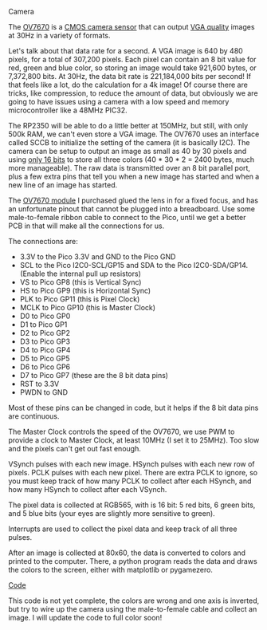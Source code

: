 Camera

The [OV7670](http://www.voti.nl/docs/OV7670.pdf) is a [CMOS camera sensor](https://en.wikipedia.org/wiki/Image_sensor#CCD_vs._CMOS_sensors) that can output [VGA quality](https://en.wikipedia.org/wiki/Graphics_display_resolution#640_%C3%97_480_(VGA)) images at 30Hz in a variety of formats.  

Let's talk about that data rate for a second. A VGA image is 640 by 480 pixels, for a total of 307,200 pixels. Each pixel can contain an 8 bit value for red, green and blue color, so storing an image would take 921,600 bytes, or 7,372,800 bits. At 30Hz, the data bit rate is 221,184,000 bits per second! If that feels like a lot, do the calculation for a 4k image! Of course there are tricks, like compression, to reduce the amount of data, but obviously we are going to have issues using a camera with a low speed and memory microcontroller like a 48MHz PIC32.  

The RP2350 will be able to do a little better at 150MHz, but still, with only 500k RAM, we can't even store a VGA image. The OV7670 uses an interface called SCCB to initialize the setting of the camera (it is basically I2C). The camera can be setup to output an image as small as 40 by 30 pixels and using [only 16 bits](https://en.wikipedia.org/wiki/YUV) to store all three colors (40 * 30 * 2 = 2400 bytes, much more manageable). The raw data is transmitted over an 8 bit parallel port, plus a few extra pins that tell you when a new image has started and when a new line of an image has started.   

The [OV7670 module](https://www.amazon.com/OV7670-Aideepen-640x480-Compatible-Arduin0/dp/B0CF9QJFQ9/ref=sr_1_2?crid=1DQB9E87P0ZEP&dib=eyJ2IjoiMSJ9.AEQ3eaA8uwclVn4xDiVoviYvCRbaLfasbD-N8aT16zWcUpFiFswWdIIFJuckmF81LS0D40wDXBrF_4D5WZVV2tT5s7r_lUW-tHgmWby2CTPi0dtOKmouh34JLRLMyCDnJQvtTNn0xkZcgb2VGHvo2IbSHCWQZHYcS2Qqw7GAFPSDl_BekqsHALKYixkxFBcgEYt4h-Tzs8yYOPgnL-2k_WKU6WUP24vtEFr6lqYnDN4.WhzK2kpf6a9Et0ikoGEekjZTchprUsKbQ7eujBRWszg&dib_tag=se&keywords=ov7670&qid=1745945078&sprefix=ov7670%2Caps%2C98&sr=8-2) I purchased glued the lens in for a fixed focus, and has an unfortunate pinout that cannot be plugged into a breadboard. Use some male-to-female ribbon cable to connect to the Pico, until we get a better PCB in that will make all the connections for us.  

The connections are:
* 3.3V to the Pico 3.3V and GND to the Pico GND
* SCL to the Pico I2C0-SCL/GP15 and SDA to the Pico I2C0-SDA/GP14. (Enable the internal pull up resistors)
* VS to Pico GP8 (this is Vertical Sync)
* HS to Pico GP9 (this is Horizontal Sync)
* PLK to Pico GP11 (this is Pixel Clock)
* MCLK to Pico GP10 (this is Master Clock)
* D0 to Pico GP0
* D1 to Pico GP1
* D2 to Pico GP2
* D3 to Pico GP3
* D4 to Pico GP4
* D5 to Pico GP5
* D6 to Pico GP6
* D7 to Pico GP7 (these are the 8 bit data pins)
* RST to 3.3V
* PWDN to GND

Most of these pins can be changed in code, but it helps if the 8 bit data pins are continuous.  

The Master Clock controls the speed of the OV7670, we use PWM to provide a clock to Master Clock, at least 10MHz (I set it to 25MHz). Too slow and the pixels can't get out fast enough.  

VSynch pulses with each new image. HSynch pulses with each new row of pixels. PCLK pulses with each new pixel. There are extra PCLK to ignore, so you must keep track of how many PCLK to collect after each HSynch, and how many HSynch to collect after each VSynch.  

The pixel data is collected at RGB565, with is 16 bit: 5 red bits, 6 green bits, and 5 blue bits (your eyes are slightly more sensitive to green).  

Interrupts are used to collect the pixel data and keep track of all three pulses.  

After an image is collected at 80x60, the data is converted to colors and printed to the computer. There, a python program reads the data and draws the colors to the screen, either with matplotlib or pygamezero. 

[Code](https://github.com/ndm736/ME433_2025/tree/main/ov7670)   

This code is not yet complete, the colors are wrong and one axis is inverted, but try to wire up the camera using the male-to-female cable and collect an image. I will update the code to full color soon!
